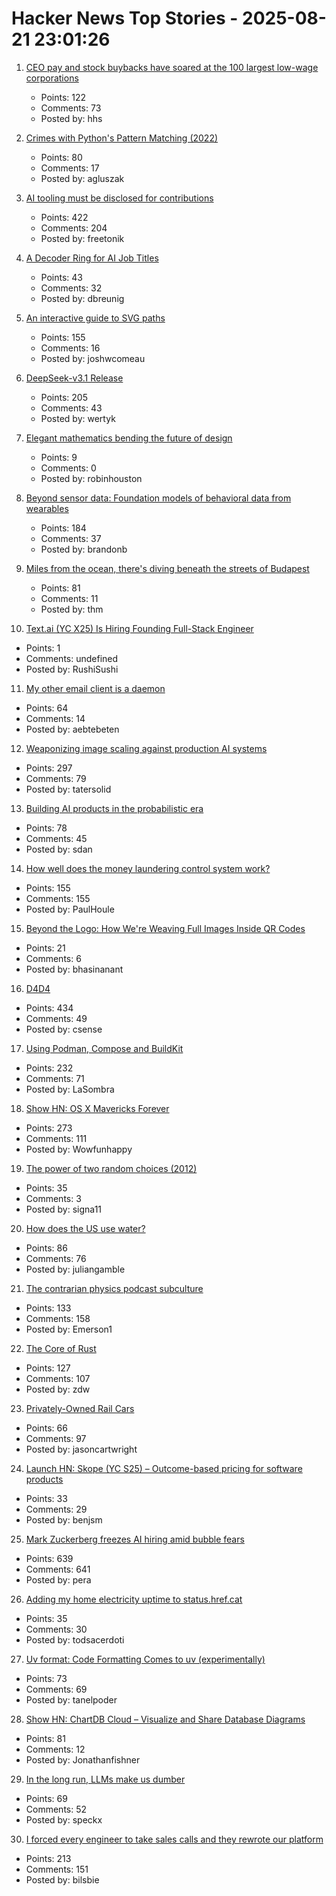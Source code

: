 # Hacker News Top Stories - 2025-08-21 23:01:26

1. [CEO pay and stock buybacks have soared at the 100 largest low-wage corporations](https://ips-dc.org/report-executive-excess-2025/)
   - Points: 122
   - Comments: 73
   - Posted by: hhs

2. [Crimes with Python's Pattern Matching (2022)](https://www.hillelwayne.com/post/python-abc/)
   - Points: 80
   - Comments: 17
   - Posted by: agluszak

3. [AI tooling must be disclosed for contributions](https://github.com/ghostty-org/ghostty/pull/8289)
   - Points: 422
   - Comments: 204
   - Posted by: freetonik

4. [A Decoder Ring for AI Job Titles](https://www.dbreunig.com/2025/08/21/a-guide-to-ai-titles.html)
   - Points: 43
   - Comments: 32
   - Posted by: dbreunig

5. [An interactive guide to SVG paths](https://www.joshwcomeau.com/svg/interactive-guide-to-paths/)
   - Points: 155
   - Comments: 16
   - Posted by: joshwcomeau

6. [DeepSeek-v3.1 Release](https://api-docs.deepseek.com/news/news250821)
   - Points: 205
   - Comments: 43
   - Posted by: wertyk

7. [Elegant mathematics bending the future of design](https://actu.epfl.ch/news/elegant-mathematics-bending-the-future-of-design/)
   - Points: 9
   - Comments: 0
   - Posted by: robinhouston

8. [Beyond sensor data: Foundation models of behavioral data from wearables](https://arxiv.org/abs/2507.00191)
   - Points: 184
   - Comments: 37
   - Posted by: brandonb

9. [Miles from the ocean, there's diving beneath the streets of Budapest](https://www.cnn.com/2025/08/18/travel/budapest-diving-molnar-janos-cave)
   - Points: 81
   - Comments: 11
   - Posted by: thm

10. [Text.ai (YC X25) Is Hiring Founding Full-Stack Engineer](https://www.ycombinator.com/companies/text-ai/jobs/OJBr0v2-founding-full-stack-engineer)
   - Points: 1
   - Comments: undefined
   - Posted by: RushiSushi

11. [My other email client is a daemon](https://feyor.sh/blog/my-other-email-client-is-a-mail-daemon/)
   - Points: 64
   - Comments: 14
   - Posted by: aebtebeten

12. [Weaponizing image scaling against production AI systems](https://blog.trailofbits.com/2025/08/21/weaponizing-image-scaling-against-production-ai-systems/)
   - Points: 297
   - Comments: 79
   - Posted by: tatersolid

13. [Building AI products in the probabilistic era](https://giansegato.com/essays/probabilistic-era)
   - Points: 78
   - Comments: 45
   - Posted by: sdan

14. [How well does the money laundering control system work?](https://www.journals.uchicago.edu/doi/10.1086/735665)
   - Points: 155
   - Comments: 155
   - Posted by: PaulHoule

15. [Beyond the Logo: How We're Weaving Full Images Inside QR Codes](https://blog.nitroqr.com/beyond-the-logo-how-were-weaving-full-images-inside-qr-codes)
   - Points: 21
   - Comments: 6
   - Posted by: bhasinanant

16. [D4D4](https://www.nmichaels.org/musings/d4d4/d4d4/)
   - Points: 434
   - Comments: 49
   - Posted by: csense

17. [Using Podman, Compose and BuildKit](https://emersion.fr/blog/2025/using-podman-compose-and-buildkit/)
   - Points: 232
   - Comments: 71
   - Posted by: LaSombra

18. [Show HN: OS X Mavericks Forever](https://mavericksforever.com/)
   - Points: 273
   - Comments: 111
   - Posted by: Wowfunhappy

19. [The power of two random choices (2012)](https://brooker.co.za/blog/2012/01/17/two-random.html)
   - Points: 35
   - Comments: 3
   - Posted by: signa11

20. [How does the US use water?](https://www.construction-physics.com/p/how-does-the-us-use-water)
   - Points: 86
   - Comments: 76
   - Posted by: juliangamble

21. [The contrarian physics podcast subculture](https://timothynguyen.org/2025/08/21/physics-grifters-eric-weinstein-sabine-hossenfelder-and-a-crisis-of-credibility/)
   - Points: 133
   - Comments: 158
   - Posted by: Emerson1

22. [The Core of Rust](https://jyn.dev/the-core-of-rust/)
   - Points: 127
   - Comments: 107
   - Posted by: zdw

23. [Privately-Owned Rail Cars](https://www.amtrak.com/privately-owned-rail-cars)
   - Points: 66
   - Comments: 97
   - Posted by: jasoncartwright

24. [Launch HN: Skope (YC S25) – Outcome-based pricing for software products](undefined)
   - Points: 33
   - Comments: 29
   - Posted by: benjsm

25. [Mark Zuckerberg freezes AI hiring amid bubble fears](https://www.telegraph.co.uk/business/2025/08/21/zuckerberg-freezes-ai-hiring-amid-bubble-fears/)
   - Points: 639
   - Comments: 641
   - Posted by: pera

26. [Adding my home electricity uptime to status.href.cat](https://aggressivelyparaphrasing.me/2025/08/21/adding-my-home-electricity-uptime-to-status-href-cat/)
   - Points: 35
   - Comments: 30
   - Posted by: todsacerdoti

27. [Uv format: Code Formatting Comes to uv (experimentally)](https://pydevtools.com/blog/uv-format-code-formatting-comes-to-uv-experimentally/)
   - Points: 73
   - Comments: 69
   - Posted by: tanelpoder

28. [Show HN: ChartDB Cloud – Visualize and Share Database Diagrams](https://app.chartdb.io)
   - Points: 81
   - Comments: 12
   - Posted by: Jonathanfishner

29. [In the long run, LLMs make us dumber](https://desunit.com/blog/in-the-long-run-llms-make-us-dumber/)
   - Points: 69
   - Comments: 52
   - Posted by: speckx

30. [I forced every engineer to take sales calls and they rewrote our platform](https://old.reddit.com/r/Entrepreneur/comments/1mw5yfg/forced_every_engineer_to_take_sales_calls_they/)
   - Points: 213
   - Comments: 151
   - Posted by: bilsbie


